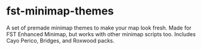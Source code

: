 # fst-minimap-themes
A set of premade minimap themes to make your map look fresh. Made for FST Enhanced Minimap, but works with other minimap scripts too. Includes Cayo Perico, Bridges, and Roxwood packs.
